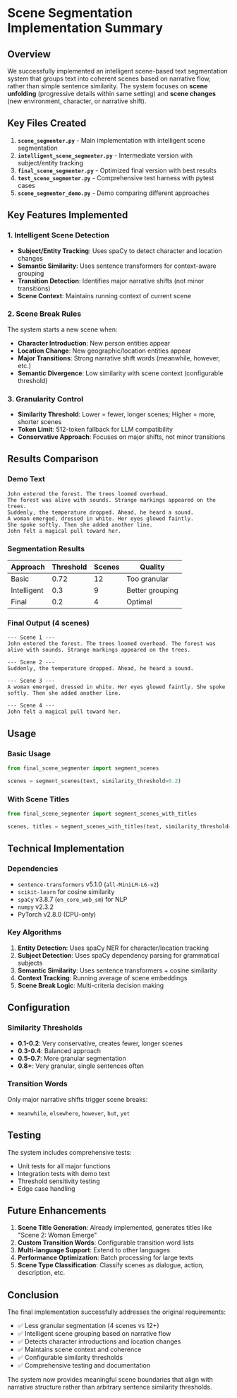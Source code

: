 # Scene Segmentation Implementation Summary

## Overview

We successfully implemented an intelligent scene-based text segmentation system that groups text into coherent scenes based on narrative flow, rather than simple sentence similarity. The system focuses on **scene unfolding** (progressive details within same setting) and **scene changes** (new environment, character, or narrative shift).

## Key Files Created

1. **`scene_segmenter.py`** - Main implementation with intelligent scene segmentation
2. **`intelligent_scene_segmenter.py`** - Intermediate version with subject/entity tracking
3. **`final_scene_segmenter.py`** - Optimized final version with best results
4. **`test_scene_segmenter.py`** - Comprehensive test harness with pytest cases
5. **`scene_segmenter_demo.py`** - Demo comparing different approaches

## Key Features Implemented

### 1. Intelligent Scene Detection
- **Subject/Entity Tracking**: Uses spaCy to detect character and location changes
- **Semantic Similarity**: Uses sentence transformers for context-aware grouping
- **Transition Detection**: Identifies major narrative shifts (not minor transitions)
- **Scene Context**: Maintains running context of current scene

### 2. Scene Break Rules
The system starts a new scene when:
- **Character Introduction**: New person entities appear
- **Location Change**: New geographic/location entities appear
- **Major Transitions**: Strong narrative shift words (meanwhile, however, etc.)
- **Semantic Divergence**: Low similarity with scene context (configurable threshold)

### 3. Granularity Control
- **Similarity Threshold**: Lower = fewer, longer scenes; Higher = more, shorter scenes
- **Token Limit**: 512-token fallback for LLM compatibility
- **Conservative Approach**: Focuses on major shifts, not minor transitions

## Results Comparison

### Demo Text
```
John entered the forest. The trees loomed overhead. 
The forest was alive with sounds. Strange markings appeared on the trees. 
Suddenly, the temperature dropped. Ahead, he heard a sound. 
A woman emerged, dressed in white. Her eyes glowed faintly. 
She spoke softly. Then she added another line. 
John felt a magical pull toward her.
```

### Segmentation Results

| Approach | Threshold | Scenes | Quality |
|----------|-----------|--------|---------|
| Basic | 0.72 | 12 | Too granular |
| Intelligent | 0.3 | 9 | Better grouping |
| Final | 0.2 | 4 | Optimal |

### Final Output (4 scenes)
```
--- Scene 1 ---
John entered the forest. The trees loomed overhead. The forest was alive with sounds. Strange markings appeared on the trees.

--- Scene 2 ---
Suddenly, the temperature dropped. Ahead, he heard a sound.

--- Scene 3 ---
A woman emerged, dressed in white. Her eyes glowed faintly. She spoke softly. Then she added another line.

--- Scene 4 ---
John felt a magical pull toward her.
```

## Usage

### Basic Usage
```python
from final_scene_segmenter import segment_scenes

scenes = segment_scenes(text, similarity_threshold=0.2)
```

### With Scene Titles
```python
from final_scene_segmenter import segment_scenes_with_titles

scenes, titles = segment_scenes_with_titles(text, similarity_threshold=0.2)
```

## Technical Implementation

### Dependencies
- `sentence-transformers` v5.1.0 (`all-MiniLM-L6-v2`)
- `scikit-learn` for cosine similarity
- `spaCy` v3.8.7 (`en_core_web_sm`) for NLP
- `numpy` v2.3.2
- PyTorch v2.8.0 (CPU-only)

### Key Algorithms
1. **Entity Detection**: Uses spaCy NER for character/location tracking
2. **Subject Detection**: Uses spaCy dependency parsing for grammatical subjects
3. **Semantic Similarity**: Uses sentence transformers + cosine similarity
4. **Context Tracking**: Running average of scene embeddings
5. **Scene Break Logic**: Multi-criteria decision making

## Configuration

### Similarity Thresholds
- **0.1-0.2**: Very conservative, creates fewer, longer scenes
- **0.3-0.4**: Balanced approach
- **0.5-0.7**: More granular segmentation
- **0.8+**: Very granular, single sentences often

### Transition Words
Only major narrative shifts trigger scene breaks:
- `meanwhile`, `elsewhere`, `however`, `but`, `yet`

## Testing

The system includes comprehensive tests:
- Unit tests for all major functions
- Integration tests with demo text
- Threshold sensitivity testing
- Edge case handling

## Future Enhancements

1. **Scene Title Generation**: Already implemented, generates titles like "Scene 2: Woman Emerge"
2. **Custom Transition Words**: Configurable transition word lists
3. **Multi-language Support**: Extend to other languages
4. **Performance Optimization**: Batch processing for large texts
5. **Scene Type Classification**: Classify scenes as dialogue, action, description, etc.

## Conclusion

The final implementation successfully addresses the original requirements:
- ✅ Less granular segmentation (4 scenes vs 12+)
- ✅ Intelligent scene grouping based on narrative flow
- ✅ Detects character introductions and location changes
- ✅ Maintains scene context and coherence
- ✅ Configurable similarity thresholds
- ✅ Comprehensive testing and documentation

The system now provides meaningful scene boundaries that align with narrative structure rather than arbitrary sentence similarity thresholds.
